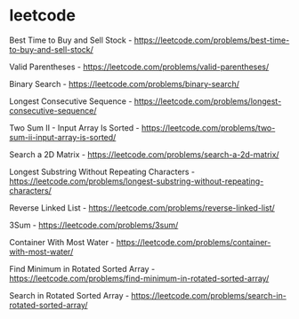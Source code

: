 # leetcode
Best Time to Buy and Sell Stock - https://leetcode.com/problems/best-time-to-buy-and-sell-stock/

Valid Parentheses - https://leetcode.com/problems/valid-parentheses/

Binary Search - https://leetcode.com/problems/binary-search/

Longest Consecutive Sequence - https://leetcode.com/problems/longest-consecutive-sequence/

Two Sum II - Input Array Is Sorted - https://leetcode.com/problems/two-sum-ii-input-array-is-sorted/

Search a 2D Matrix - https://leetcode.com/problems/search-a-2d-matrix/

Longest Substring Without Repeating Characters - https://leetcode.com/problems/longest-substring-without-repeating-characters/

Reverse Linked List - https://leetcode.com/problems/reverse-linked-list/

3Sum - https://leetcode.com/problems/3sum/

Container With Most Water - https://leetcode.com/problems/container-with-most-water/

Find Minimum in Rotated Sorted Array - https://leetcode.com/problems/find-minimum-in-rotated-sorted-array/

Search in Rotated Sorted Array - https://leetcode.com/problems/search-in-rotated-sorted-array/

